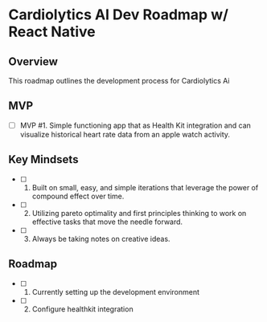 # Cardiolytics AI Dev Roadmap w/ React Native

## Overview
This roadmap outlines the development process for Cardiolytics Ai

## MVP
 - [ ] MVP #1. Simple functioning app that as Health Kit integration and can visualize historical heart rate data from an apple watch activity. 

## Key Mindsets
 - [ ] 1. Built on small, easy, and simple iterations that leverage the power of compound effect over time. 
 - [ ] 2. Utilizing pareto optimality and first principles thinking to work on effective tasks that move the needle forward.
 - [ ] 3. Always be taking notes on creative ideas. 

## Roadmap 
- [ ] 1. Currently setting up the development environment
- [ ] 2. Configure healthkit integration 
